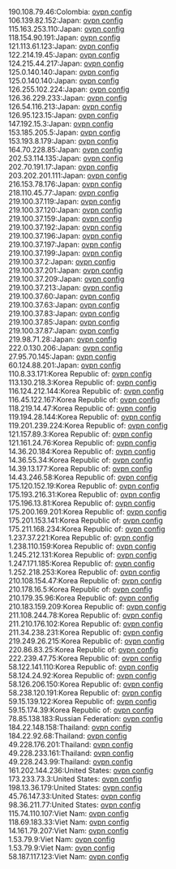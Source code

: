 190.108.79.46:Colombia: [ovpn config](vpn/190_108_79_46.ovpn)  
106.139.82.152:Japan: [ovpn config](vpn/106_139_82_152.ovpn)  
115.163.253.110:Japan: [ovpn config](vpn/115_163_253_110.ovpn)  
118.154.90.191:Japan: [ovpn config](vpn/118_154_90_191.ovpn)  
121.113.61.123:Japan: [ovpn config](vpn/121_113_61_123.ovpn)  
122.214.19.45:Japan: [ovpn config](vpn/122_214_19_45.ovpn)  
124.215.44.217:Japan: [ovpn config](vpn/124_215_44_217.ovpn)  
125.0.140.140:Japan: [ovpn config](vpn/125_0_140_140.ovpn)  
125.0.140.140:Japan: [ovpn config](vpn/125_0_140_140.ovpn)  
126.255.102.224:Japan: [ovpn config](vpn/126_255_102_224.ovpn)  
126.36.229.233:Japan: [ovpn config](vpn/126_36_229_233.ovpn)  
126.54.116.213:Japan: [ovpn config](vpn/126_54_116_213.ovpn)  
126.95.123.15:Japan: [ovpn config](vpn/126_95_123_15.ovpn)  
147.192.15.3:Japan: [ovpn config](vpn/147_192_15_3.ovpn)  
153.185.205.5:Japan: [ovpn config](vpn/153_185_205_5.ovpn)  
153.193.8.179:Japan: [ovpn config](vpn/153_193_8_179.ovpn)  
164.70.228.85:Japan: [ovpn config](vpn/164_70_228_85.ovpn)  
202.53.114.135:Japan: [ovpn config](vpn/202_53_114_135.ovpn)  
202.70.191.17:Japan: [ovpn config](vpn/202_70_191_17.ovpn)  
203.202.201.111:Japan: [ovpn config](vpn/203_202_201_111.ovpn)  
216.153.78.176:Japan: [ovpn config](vpn/216_153_78_176.ovpn)  
218.110.45.77:Japan: [ovpn config](vpn/218_110_45_77.ovpn)  
219.100.37.119:Japan: [ovpn config](vpn/219_100_37_119.ovpn)  
219.100.37.120:Japan: [ovpn config](vpn/219_100_37_120.ovpn)  
219.100.37.159:Japan: [ovpn config](vpn/219_100_37_159.ovpn)  
219.100.37.192:Japan: [ovpn config](vpn/219_100_37_192.ovpn)  
219.100.37.196:Japan: [ovpn config](vpn/219_100_37_196.ovpn)  
219.100.37.197:Japan: [ovpn config](vpn/219_100_37_197.ovpn)  
219.100.37.199:Japan: [ovpn config](vpn/219_100_37_199.ovpn)  
219.100.37.2:Japan: [ovpn config](vpn/219_100_37_2.ovpn)  
219.100.37.201:Japan: [ovpn config](vpn/219_100_37_201.ovpn)  
219.100.37.209:Japan: [ovpn config](vpn/219_100_37_209.ovpn)  
219.100.37.213:Japan: [ovpn config](vpn/219_100_37_213.ovpn)  
219.100.37.60:Japan: [ovpn config](vpn/219_100_37_60.ovpn)  
219.100.37.63:Japan: [ovpn config](vpn/219_100_37_63.ovpn)  
219.100.37.83:Japan: [ovpn config](vpn/219_100_37_83.ovpn)  
219.100.37.85:Japan: [ovpn config](vpn/219_100_37_85.ovpn)  
219.100.37.87:Japan: [ovpn config](vpn/219_100_37_87.ovpn)  
219.98.71.28:Japan: [ovpn config](vpn/219_98_71_28.ovpn)  
222.0.130.206:Japan: [ovpn config](vpn/222_0_130_206.ovpn)  
27.95.70.145:Japan: [ovpn config](vpn/27_95_70_145.ovpn)  
60.124.88.201:Japan: [ovpn config](vpn/60_124_88_201.ovpn)  
110.8.33.171:Korea Republic of: [ovpn config](vpn/110_8_33_171.ovpn)  
113.130.218.3:Korea Republic of: [ovpn config](vpn/113_130_218_3.ovpn)  
116.124.212.144:Korea Republic of: [ovpn config](vpn/116_124_212_144.ovpn)  
116.45.122.167:Korea Republic of: [ovpn config](vpn/116_45_122_167.ovpn)  
118.219.14.47:Korea Republic of: [ovpn config](vpn/118_219_14_47.ovpn)  
119.194.28.144:Korea Republic of: [ovpn config](vpn/119_194_28_144.ovpn)  
119.201.239.224:Korea Republic of: [ovpn config](vpn/119_201_239_224.ovpn)  
121.157.89.3:Korea Republic of: [ovpn config](vpn/121_157_89_3.ovpn)  
121.161.24.76:Korea Republic of: [ovpn config](vpn/121_161_24_76.ovpn)  
14.36.20.184:Korea Republic of: [ovpn config](vpn/14_36_20_184.ovpn)  
14.36.55.34:Korea Republic of: [ovpn config](vpn/14_36_55_34.ovpn)  
14.39.13.177:Korea Republic of: [ovpn config](vpn/14_39_13_177.ovpn)  
14.43.246.58:Korea Republic of: [ovpn config](vpn/14_43_246_58.ovpn)  
175.120.152.19:Korea Republic of: [ovpn config](vpn/175_120_152_19.ovpn)  
175.193.216.31:Korea Republic of: [ovpn config](vpn/175_193_216_31.ovpn)  
175.196.13.81:Korea Republic of: [ovpn config](vpn/175_196_13_81.ovpn)  
175.200.169.201:Korea Republic of: [ovpn config](vpn/175_200_169_201.ovpn)  
175.201.153.141:Korea Republic of: [ovpn config](vpn/175_201_153_141.ovpn)  
175.211.168.234:Korea Republic of: [ovpn config](vpn/175_211_168_234.ovpn)  
1.237.37.221:Korea Republic of: [ovpn config](vpn/1_237_37_221.ovpn)  
1.238.110.159:Korea Republic of: [ovpn config](vpn/1_238_110_159.ovpn)  
1.245.212.131:Korea Republic of: [ovpn config](vpn/1_245_212_131.ovpn)  
1.247.171.185:Korea Republic of: [ovpn config](vpn/1_247_171_185.ovpn)  
1.252.218.253:Korea Republic of: [ovpn config](vpn/1_252_218_253.ovpn)  
210.108.154.47:Korea Republic of: [ovpn config](vpn/210_108_154_47.ovpn)  
210.178.16.5:Korea Republic of: [ovpn config](vpn/210_178_16_5.ovpn)  
210.179.35.96:Korea Republic of: [ovpn config](vpn/210_179_35_96.ovpn)  
210.183.159.209:Korea Republic of: [ovpn config](vpn/210_183_159_209.ovpn)  
211.108.244.78:Korea Republic of: [ovpn config](vpn/211_108_244_78.ovpn)  
211.210.176.102:Korea Republic of: [ovpn config](vpn/211_210_176_102.ovpn)  
211.34.238.231:Korea Republic of: [ovpn config](vpn/211_34_238_231.ovpn)  
219.249.26.215:Korea Republic of: [ovpn config](vpn/219_249_26_215.ovpn)  
220.86.83.25:Korea Republic of: [ovpn config](vpn/220_86_83_25.ovpn)  
222.239.47.75:Korea Republic of: [ovpn config](vpn/222_239_47_75.ovpn)  
58.122.141.110:Korea Republic of: [ovpn config](vpn/58_122_141_110.ovpn)  
58.124.24.92:Korea Republic of: [ovpn config](vpn/58_124_24_92.ovpn)  
58.126.206.150:Korea Republic of: [ovpn config](vpn/58_126_206_150.ovpn)  
58.238.120.191:Korea Republic of: [ovpn config](vpn/58_238_120_191.ovpn)  
59.15.139.122:Korea Republic of: [ovpn config](vpn/59_15_139_122.ovpn)  
59.15.174.39:Korea Republic of: [ovpn config](vpn/59_15_174_39.ovpn)  
78.85.138.183:Russian Federation: [ovpn config](vpn/78_85_138_183.ovpn)  
184.22.148.158:Thailand: [ovpn config](vpn/184_22_148_158.ovpn)  
184.22.92.68:Thailand: [ovpn config](vpn/184_22_92_68.ovpn)  
49.228.176.201:Thailand: [ovpn config](vpn/49_228_176_201.ovpn)  
49.228.233.161:Thailand: [ovpn config](vpn/49_228_233_161.ovpn)  
49.228.243.99:Thailand: [ovpn config](vpn/49_228_243_99.ovpn)  
161.202.144.236:United States: [ovpn config](vpn/161_202_144_236.ovpn)  
173.233.73.3:United States: [ovpn config](vpn/173_233_73_3.ovpn)  
198.13.36.179:United States: [ovpn config](vpn/198_13_36_179.ovpn)  
45.76.147.33:United States: [ovpn config](vpn/45_76_147_33.ovpn)  
98.36.211.77:United States: [ovpn config](vpn/98_36_211_77.ovpn)  
115.74.110.107:Viet Nam: [ovpn config](vpn/115_74_110_107.ovpn)  
118.69.183.33:Viet Nam: [ovpn config](vpn/118_69_183_33.ovpn)  
14.161.79.207:Viet Nam: [ovpn config](vpn/14_161_79_207.ovpn)  
1.53.79.9:Viet Nam: [ovpn config](vpn/1_53_79_9.ovpn)  
1.53.79.9:Viet Nam: [ovpn config](vpn/1_53_79_9.ovpn)  
58.187.117.123:Viet Nam: [ovpn config](vpn/58_187_117_123.ovpn)  
